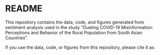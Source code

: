 # README

This repository contains the data, code, and figures generated from sentiment analysis used in the study "Dueling COVID-19 Misinformation: Perceptions and Behavior of the Rural Population from South Asian Countries".

If you use the data, code, or figures from this repository, please cite it as: 
